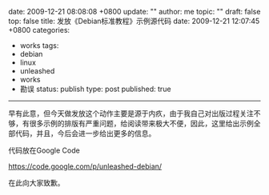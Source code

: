 date: 2009-12-21 08:08:08 +0800
update: ""
author: me
topic: ""
draft: false
top: false
title: 发放《Debian标准教程》示例源代码
date: 2009-12-21 12:07:45 +0800
categories:
- works
tags:
- debian
- linux
- unleashed
- works
- 勘误
status: publish
type: post
published: true
---
<p>早有此意，但今天做发放这个动作主要是源于内疚，由于我自己对出版过程关注不够，有很多示例的排版有严重问题，给阅读带来极大不便，因此，这里给出示例全部代码，并且，今后会进一步给出更多的信息。</p>

<p>代码放在Google Code</p>

<p><a title="https://code.google.com/p/unleashed-debian/" href="https://code.google.com/p/unleashed-debian/">https://code.google.com/p/unleashed-debian/</a></p>

<p>在此向大家致歉。</p>
